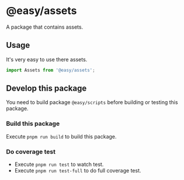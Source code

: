 # @easy/assets

A package that contains assets.

## Usage

It's very easy to use there assets.

```ts
import Assets from '@easy/assets';
```

## Develop this package

You need to build package `@easy/scripts` before building or testing this package.

### Build this package

Execute `pnpm run build` to build this package.

### Do coverage test

- Execute `pnpm run test` to watch test.
- Execute `pnpm run test-full` to do full coverage test.
